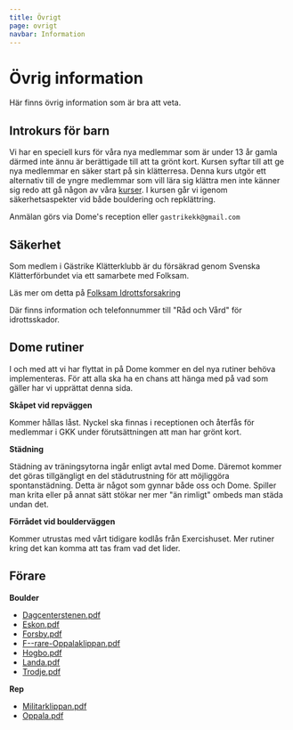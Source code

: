 ```yaml
---
title: Övrigt
page: ovrigt
navbar: Information
---
```


# Övrig information

Här finns övrig information som är bra att veta.

## Introkurs för barn

Vi har en speciell kurs för våra nya medlemmar som är under 13 år gamla därmed inte ännu är berättigade till att ta grönt kort. Kursen syftar till att ge nya medlemmar en säker start på sin klätterresa. Denna kurs utgör ett alternativ till de yngre medlemmar som vill lära sig klättra men inte känner sig redo att gå någon av våra [kurser](./kurser). I kursen går vi igenom säkerhetsaspekter vid både bouldering och repklättring.

Anmälan görs via Dome's reception eller `gastrikekk@gmail.com`


## Säkerhet

Som medlem i Gästrike Klätterklubb är du försäkrad genom Svenska Klätterförbundet via ett samarbete med Folksam.

Läs mer om detta på <a href="https://www.folksam.se/forsakringar/idrottsforsakring/klattring" target="_blank">Folksam Idrottsforsakring</a>

Där finns information och telefonnummer till "Råd och Vård" för idrottsskador.

## Dome rutiner

I och med att vi har flyttat in på Dome kommer en del nya rutiner behöva implementeras. För att alla ska ha en chans att hänga med på vad som gäller har vi upprättat denna sida.

**Skåpet vid repväggen**

Kommer hållas låst. Nyckel ska finnas i receptionen och återfås för medlemmar i GKK under förutsättningen att man har grönt kort.

**Städning**

Städning av träningsytorna ingår enligt avtal med Dome. Däremot kommer det göras tillgängligt en del städutrustning för att möjliggöra spontanstädning. Detta är något som gynnar både oss och Dome. Spiller man krita eller på annat sätt stökar ner mer "än rimligt" ombeds man städa undan det.

**Förrådet vid boulderväggen**

Kommer utrustas med vårt tidigare kodlås från Exercishuset. Mer rutiner kring det kan komma att tas fram vad det lider.

## Förare

**Boulder**

- <a href="/assets/files/forare/Dagcenterstenen.pdf" target="_blank">Dagcenterstenen.pdf</a>
- <a href="/assets/files/forare/Eskon.pdf" target="_blank">Eskon.pdf</a>
- <a href="/assets/files/forare/Forsby.pdf" target="_blank">Forsby.pdf</a>
- <a href="/assets/files/forare/F--rare-Oppalaklippan.pdf" target="_blank">F--rare-Oppalaklippan.pdf</a>
- <a href="/assets/files/forare/Hogbo.pdf" target="_blank">Hogbo.pdf</a>
- <a href="/assets/files/forare/Landa.pdf" target="_blank">Landa.pdf</a>
- <a href="/assets/files/forare/Trodje.pdf" target="_blank">Trodje.pdf</a>

**Rep**

- <a href="/assets/files/forare/Militarklippan.pdf" target="_blank">Militarklippan.pdf</a>
- <a href="/assets/files/forare/Oppala.pdf" target="_blank">Oppala.pdf</a>
